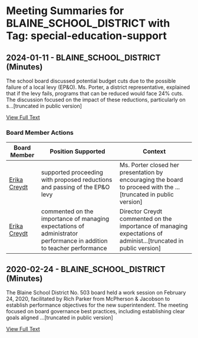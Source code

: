 # Meeting Summaries for BLAINE_SCHOOL_DISTRICT with Tag: special-education-support

## 2024-01-11 - BLAINE_SCHOOL_DISTRICT (Minutes)

The school board discussed potential budget cuts due to the possible failure of a local levy (EP&O).  Ms. Porter, a district representative, explained that if the levy fails, programs that can be reduced would face 24% cuts. The discussion focused on the impact of these reductions, particularly on s...[truncated in public version]

[View Full Text](https://raw.githubusercontent.com/civiclensllc/WashingtonStateSchoolBoardExplorer/refs/heads/main/data/countries/usa/states/wa/counties/whatcom/school_boards/blaine_school_district/2024/2024-01-11-minutes.txt)

### Board Member Actions

| Board Member | Position Supported | Context |
|--------------|--------------------|---------|
| [Erika Creydt](board_member_11.md) | supported proceeding with proposed reductions and passing of the EP&O levy | Ms. Porter closed her presentation by encouraging the board to proceed with the ...[truncated in public version] |
| [Erika Creydt](board_member_11.md) | commented on the importance of managing expectations of administrator performance in addition to teacher performance | Director Creydt commented on the importance of managing expectations of administ...[truncated in public version] |

## 2020-02-24 - BLAINE_SCHOOL_DISTRICT (Minutes)

The Blaine School District No. 503 board held a work session on February 24, 2020, facilitated by Rich Parker from McPherson & Jacobson to establish performance objectives for the new superintendent.  The meeting focused on board governance best practices, including establishing clear goals aligned ...[truncated in public version]

[View Full Text](https://raw.githubusercontent.com/civiclensllc/WashingtonStateSchoolBoardExplorer/refs/heads/main/data/countries/usa/states/wa/counties/whatcom/school_boards/blaine_school_district/2020/2020-02-24-minutes.txt)

